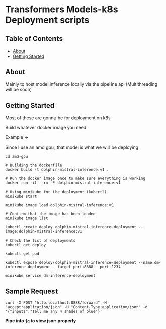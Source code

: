 # Transformers Models-k8s Deployment scripts 

## Table of Contents

- [About](#about)
- [Getting Started](#getting_started)

## About <a name = "about"></a>

Mainly to host model inference locally via the pipeline api
(Multithreading will be soon)


## Getting Started <a name = "getting_started"></a>

Most of these are gonna be for deployment on k8s

Build whatever docker image you need

Example -> 

Since I use an amd gpu, that model is what we will be deploying


```
cd amd-gpu

# Building the dockerfile
docker build -t dolphin-mistral-inference:v1 . 

# Run the docker image once to make sure everything is working
docker run -it --rm -P dolphin-mistral-inference:v1

# Using minikube for the deployment (kubectl)
minikube start

minikube image load dolphin-mistral-inference:v1

# Confirm that the image has been loaded
minikube image list

kubectl create deploy dolphin-mistral-inference-deployment --image:dolphin-mistral-inference:v1

# Check the list of deployments
kubectl get deploy

kubectl get pod

kubectl expose deploy/dolphin-mistral-inference-deployment --name:dm-inference-deployment --target-port:8888 --port:1234

minikube service dm-inference-deployment
```


## Sample Request

`curl -X POST "http:localhost:8888/forward" -H "accept:application/json" -H "Content-Type:application/json" -d '{"inputs":"Tell me any 4 shades of blue"}' `

**Pipe into `jq` to view json properly**
